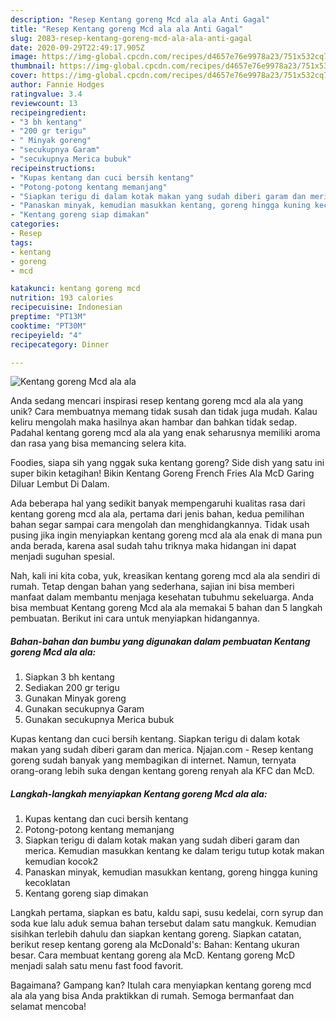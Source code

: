 ```yaml
---
description: "Resep Kentang goreng Mcd ala ala Anti Gagal"
title: "Resep Kentang goreng Mcd ala ala Anti Gagal"
slug: 2083-resep-kentang-goreng-mcd-ala-ala-anti-gagal
date: 2020-09-29T22:49:17.905Z
image: https://img-global.cpcdn.com/recipes/d4657e76e9978a23/751x532cq70/kentang-goreng-mcd-ala-ala-foto-resep-utama.jpg
thumbnail: https://img-global.cpcdn.com/recipes/d4657e76e9978a23/751x532cq70/kentang-goreng-mcd-ala-ala-foto-resep-utama.jpg
cover: https://img-global.cpcdn.com/recipes/d4657e76e9978a23/751x532cq70/kentang-goreng-mcd-ala-ala-foto-resep-utama.jpg
author: Fannie Hodges
ratingvalue: 3.4
reviewcount: 13
recipeingredient:
- "3 bh kentang"
- "200 gr terigu"
- " Minyak goreng"
- "secukupnya Garam"
- "secukupnya Merica bubuk"
recipeinstructions:
- "Kupas kentang dan cuci bersih kentang"
- "Potong-potong kentang memanjang"
- "Siapkan terigu di dalam kotak makan yang sudah diberi garam dan merica. Kemudian masukkan kentang ke dalam terigu tutup kotak makan kemudian kocok2"
- "Panaskan minyak, kemudian masukkan kentang, goreng hingga kuning kecoklatan"
- "Kentang goreng siap dimakan"
categories:
- Resep
tags:
- kentang
- goreng
- mcd

katakunci: kentang goreng mcd 
nutrition: 193 calories
recipecuisine: Indonesian
preptime: "PT13M"
cooktime: "PT30M"
recipeyield: "4"
recipecategory: Dinner

---
```



![Kentang goreng Mcd ala ala](https://img-global.cpcdn.com/recipes/d4657e76e9978a23/751x532cq70/kentang-goreng-mcd-ala-ala-foto-resep-utama.jpg)

Anda sedang mencari inspirasi resep kentang goreng mcd ala ala yang unik? Cara membuatnya memang tidak susah dan tidak juga mudah. Kalau keliru mengolah maka hasilnya akan hambar dan bahkan tidak sedap. Padahal kentang goreng mcd ala ala yang enak seharusnya memiliki aroma dan rasa yang bisa memancing selera kita.

Foodies, siapa sih yang nggak suka kentang goreng? Side dish yang satu ini super bikin ketagihan! Bikin Kentang Goreng French Fries Ala McD Garing Diluar Lembut Di Dalam.

Ada beberapa hal yang sedikit banyak mempengaruhi kualitas rasa dari kentang goreng mcd ala ala, pertama dari jenis bahan, kedua pemilihan bahan segar sampai cara mengolah dan menghidangkannya. Tidak usah pusing jika ingin menyiapkan kentang goreng mcd ala ala enak di mana pun anda berada, karena asal sudah tahu triknya maka hidangan ini dapat menjadi suguhan spesial.


Nah, kali ini kita coba, yuk, kreasikan kentang goreng mcd ala ala sendiri di rumah. Tetap dengan bahan yang sederhana, sajian ini bisa memberi manfaat dalam membantu menjaga kesehatan tubuhmu sekeluarga. Anda bisa membuat Kentang goreng Mcd ala ala memakai 5 bahan dan 5 langkah pembuatan. Berikut ini cara untuk menyiapkan hidangannya.

<!--inarticleads1-->

##### Bahan-bahan dan bumbu yang digunakan dalam pembuatan Kentang goreng Mcd ala ala:

1. Siapkan 3 bh kentang
1. Sediakan 200 gr terigu
1. Gunakan  Minyak goreng
1. Gunakan secukupnya Garam
1. Gunakan secukupnya Merica bubuk


Kupas kentang dan cuci bersih kentang. Siapkan terigu di dalam kotak makan yang sudah diberi garam dan merica. Njajan.com - Resep kentang goreng sudah banyak yang membagikan di internet. Namun, ternyata orang-orang lebih suka dengan kentang goreng renyah ala KFC dan McD. 

<!--inarticleads2-->

##### Langkah-langkah menyiapkan Kentang goreng Mcd ala ala:

1. Kupas kentang dan cuci bersih kentang
1. Potong-potong kentang memanjang
1. Siapkan terigu di dalam kotak makan yang sudah diberi garam dan merica. Kemudian masukkan kentang ke dalam terigu tutup kotak makan kemudian kocok2
1. Panaskan minyak, kemudian masukkan kentang, goreng hingga kuning kecoklatan
1. Kentang goreng siap dimakan


Langkah pertama, siapkan es batu, kaldu sapi, susu kedelai, corn syrup dan soda kue lalu aduk semua bahan tersebut dalam satu mangkuk. Kemudian sisihkan terlebih dahulu dan siapkan kentang goreng. Siapkan catatan, berikut resep kentang goreng ala McDonald&#39;s: Bahan: Kentang ukuran besar. Cara membuat kentang goreng ala McD. Kentang goreng McD menjadi salah satu menu fast food favorit. 

Bagaimana? Gampang kan? Itulah cara menyiapkan kentang goreng mcd ala ala yang bisa Anda praktikkan di rumah. Semoga bermanfaat dan selamat mencoba!
